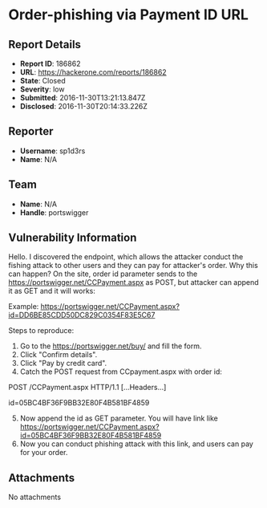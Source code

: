 # Order-phishing via Payment ID URL

## Report Details
- **Report ID**: 186862
- **URL**: https://hackerone.com/reports/186862
- **State**: Closed
- **Severity**: low
- **Submitted**: 2016-11-30T13:21:13.847Z
- **Disclosed**: 2016-11-30T20:14:33.226Z

## Reporter
- **Username**: sp1d3rs
- **Name**: N/A

## Team
- **Name**: N/A
- **Handle**: portswigger

## Vulnerability Information
Hello. I discovered the endpoint, which allows the attacker conduct the fishing attack to other users and they can pay for attacker's order.
Why this can happen? 
On the site, order id parameter sends to the https://portswigger.net/CCPayment.aspx as POST, but attacker can append it as GET and it will works:

Example:
https://portswigger.net/CCPayment.aspx?id=DD6BE85CDD50DC829C0354F83E5C67

Steps to reproduce:
1) Go to the https://portswigger.net/buy/ and fill the form.
2) Click "Confirm details".
3) Click "Pay by credit card".
4) Catch the POST request from ССpayment.aspx with order id:

POST /CCPayment.aspx HTTP/1.1
[...Headers...]

id=05BC4BF36F9BB32E80F4B581BF4859

5) Now append the id as GET parameter. You will have link like https://portswigger.net/CCPayment.aspx?id=05BC4BF36F9BB32E80F4B581BF4859
6) Now you can conduct phishing attack with this link, and users can pay for your order.

## Attachments
No attachments
